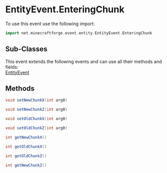 # EntityEvent.EnteringChunk

To use this event use the following import:
```groovy
import net.minecraftforge.event.entity.EntityEvent.EnteringChunk
```

## Sub-Classes
This event extends the following events and can use all their methods and fields: <br>
[EntityEvent](../entity_event/entity_event.md)

## Methods
```groovy
void setNewChunkX(int arg0)
```

```groovy
void setNewChunkZ(int arg0)
```

```groovy
void setOldChunkX(int arg0)
```

```groovy
void setOldChunkZ(int arg0)
```

```groovy
int getNewChunkX()
```

```groovy
int getOldChunkX()
```

```groovy
int getOldChunkZ()
```

```groovy
int getNewChunkZ()
```
